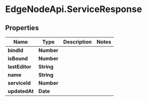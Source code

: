 # EdgeNodeApi.ServiceResponse

## Properties

Name | Type | Description | Notes
------------ | ------------- | ------------- | -------------
**bindId** | **Number** |  | 
**isBound** | **Number** |  | 
**lastEditor** | **String** |  | 
**name** | **String** |  | 
**serviceId** | **Number** |  | 
**updatedAt** | **Date** |  | 


